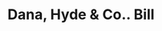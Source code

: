 ---
doi: 10.7916/D8H71SS9
date_other: '1860'
date_other_textual: 1860-1869
form: printed ephemera
genre:
- Invoices
name:
- Dana, Hyde & Co.
object_in_context_url: https://biggert.cul.columbia.edu/items/view/ave_biggert_00365
subject_hierarchical_geographic:
- Boston, Massachusetts, United States
subject_name:
- Dana, Hyde & Co.
title: Dana, Hyde & Co.. Bill
sort_title: Dana, Hyde & Co.. Bill
call_number: ave_biggert_00365
coordinates:
- 42.35805555555556,-71.06361111111111
pid: ave_biggert_00365
identifiers: ave_biggert_00365
canvas_id: ldpd:395639
permalink: "/items/ave_biggert_00365/"
layout: iiif-image-page
---